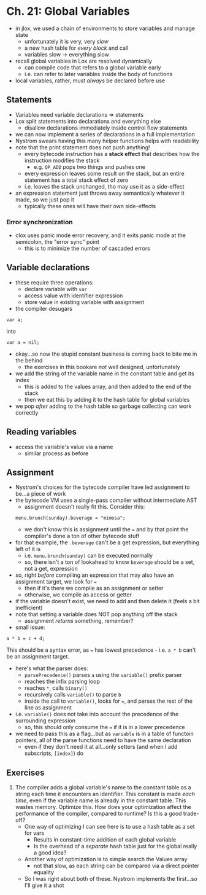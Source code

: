 # Ch. 21: Global Variables

- in jlox, we used a chain of environments to store variables and manage state
    - unfortunately it is very, very *slow*
    - a new hash table for *every block* and call
    - variables slow $\rightarrow$ everything slow
- recall global variables in Lox are resolved dynamically
    - can compile code that refers to a global variable early
    - i.e. can refer to later variables inside the body of functions
- local variables, rather, must *always* be declared before use

## Statements

- Variables need variable declarations $\Rightarrow$ statements
- Lox split statements into declarations and everything else
    - disallow declarations immediately inside control flow statements
- we can now implement a series of declarations in a full implementation
- Nystrom swears having this many helper functions helps with readability
- note that the print statement does not push anything!
    - every bytecode instruction has a **stack effect** that describes how the instruction modifies the stack
        - e.g. `OP_ADD` pops two things and pushes one
    - every expression leaves some result on the stack, but an entire statement has a total stack effect of zero
    - i.e. leaves the stack unchanged, tho may use it as a side-effect
- an expression statement just throws away semantically whatever it made, so we just pop it
    - typically these ones will have their own side-effects

### Error synchronization

- clox uses panic mode error recovery, and it exits panic mode at the semicolon, the "error sync" point
    - this is to minimize the number of cascaded errors

## Variable declarations

- these require three operations:
    - declare variable with `var`
    - access value with identifier expression
    - store value in existing variable with assignment
- the compiler desugars
```
var a;
```
into
```
var a = nil;
```
- okay...so now the stupid constant business is coming back to bite me in the behind
    - the exercises in this bookare *not* well designed, unfortunately
- we add the string of the variable name in the constant table and get its index
    - this is added to the values array, and then added to the end of the stack
    - then we eat this by adding it to the hash table for global variables
- we pop *after* adding to the hash table so garbage collecting can work correctly

## Reading variables

- access the variable's value via a name
    - similar process as before

## Assignment

- Nystrom's choices for the bytecode compiler have led assignment to be...a piece of work
- the bytecode VM uses a single-pass compiler without intermediate AST
    - assignment doesn't really fit this. Consider this:
    ```
    menu.brunch(sunday).beverage = "mimosa";
    ```
    - we don't know this is assignment until the `=` and by that point the compiler's done a ton of other bytecode stuff
- for that example, the `.beverage` can't be a get expression, but everything left of it is
    - i.e. `menu.brunch(sunday)` can be executed normally
    - so, there isn't a ton of lookahead to know `beverage` should be a set, not a get, expression
- so, right *before* compiling an expression that may also have an assignment target, we look for `=`
    - then if it's there we compile as an assignment or setter
    - otherwise, we compile as access or getter
- if the variable doesn't exist, we need to add and then delete it (feels a bit inefficient)
- note that setting a variable does NOT pop anything off the stack
    - assignment *returns* something, remember?
- small issue:
```
a * b = c + d;
```
This should be a syntax error, as `=` has lowest precedence
    - i.e. `a * b` can't be an assignment target.
- here's what the parser does:
    - `parsePrecedence()` parses `a` using the `variable()` prefix parser
    - reaches the infix parsing loop
    - reaches `*`, calls `binary()`
    - recursively calls `variable()` to parse `b`
    - inside the call to `variable()`, looks for `=`, and parses the rest of the line as assignment
- i.e. `variable()` does not take into account the precedence of the surrounding expression
    - so, this should only consume the `=` if it is in a lower precedence
- we need to pass this as a flag...but as `variable` is in a table of functoin pointers,
all of the parse functions need to have the same declaration
    - even if they don't need it at all...only setters (and when I add subscripts, `[index]`) do

## Exercises

1. The compiler adds a global variable's name to the constant table
as a string each time it encounters an identifier.
This constant is made *each time*, even if the variable name is already
in the constant table. This wastes memory.
Optimize this. How does your optimization affect the performance of the compiler, compared to runtime?
Is this a good trade-off?
    - One way of optimizing I can see here is to use a hash table as a set for vars
        - Results in constant-time addition of each global variable
        - Is the overhead of a *separate* hash table just for the global really a good idea?
    - Another way of optimization is to simple search the Values array
        - not that slow, as each string can be compared via a direct pointer equality
    - So I was right about both of these. Nystrom implements the first...so I'll give it a shot
